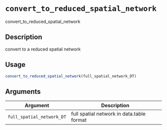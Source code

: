 # `convert_to_reduced_spatial_network`

convert_to_reduced_spatial_network


## Description

convert to a reduced spatial network


## Usage

```r
convert_to_reduced_spatial_network(full_spatial_network_DT)
```


## Arguments

Argument      |Description
------------- |----------------
`full_spatial_network_DT`     |     full spatial network in data.table format


